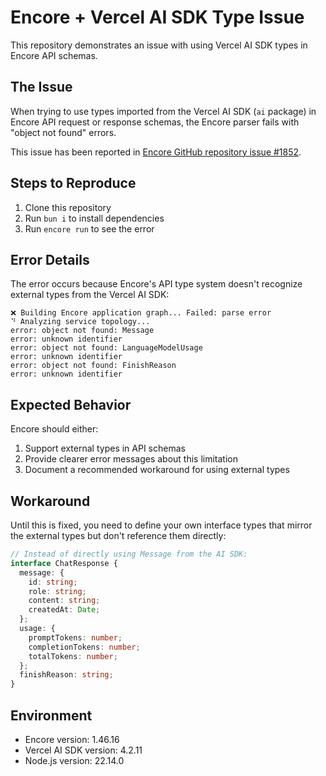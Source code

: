 # Encore + Vercel AI SDK Type Issue

This repository demonstrates an issue with using Vercel AI SDK types in Encore API schemas.

## The Issue

When trying to use types imported from the Vercel AI SDK (`ai` package) in Encore API request or response schemas, the Encore parser fails with "object not found" errors.

This issue has been reported in [Encore GitHub repository issue #1852](https://github.com/encoredev/encore/issues/1852).

## Steps to Reproduce

1. Clone this repository
2. Run `bun i` to install dependencies
3. Run `encore run` to see the error

## Error Details

The error occurs because Encore's API type system doesn't recognize external types from the Vercel AI SDK:

```
❌ Building Encore application graph... Failed: parse error
⠙ Analyzing service topology...
error: object not found: Message
error: unknown identifier
error: object not found: LanguageModelUsage
error: unknown identifier
error: object not found: FinishReason
error: unknown identifier
```

## Expected Behavior

Encore should either:

1. Support external types in API schemas
2. Provide clearer error messages about this limitation
3. Document a recommended workaround for using external types

## Workaround

Until this is fixed, you need to define your own interface types that mirror the external types but don't reference them directly:

```typescript
// Instead of directly using Message from the AI SDK:
interface ChatResponse {
  message: {
    id: string;
    role: string;
    content: string;
    createdAt: Date;
  };
  usage: {
    promptTokens: number;
    completionTokens: number;
    totalTokens: number;
  };
  finishReason: string;
}
```

## Environment

- Encore version: 1.46.16
- Vercel AI SDK version: 4.2.11
- Node.js version: 22.14.0
